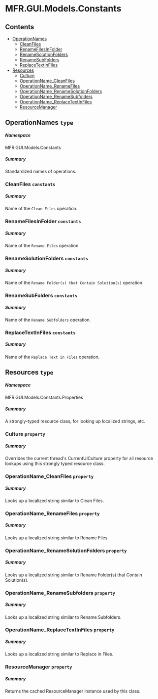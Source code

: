 <a name='assembly'></a>
# MFR.GUI.Models.Constants

## Contents

- [OperationNames](#T-MFR-GUI-Models-Constants-OperationNames 'MFR.GUI.Models.Constants.OperationNames')
  - [CleanFiles](#F-MFR-GUI-Models-Constants-OperationNames-CleanFiles 'MFR.GUI.Models.Constants.OperationNames.CleanFiles')
  - [RenameFilesInFolder](#F-MFR-GUI-Models-Constants-OperationNames-RenameFilesInFolder 'MFR.GUI.Models.Constants.OperationNames.RenameFilesInFolder')
  - [RenameSolutionFolders](#F-MFR-GUI-Models-Constants-OperationNames-RenameSolutionFolders 'MFR.GUI.Models.Constants.OperationNames.RenameSolutionFolders')
  - [RenameSubFolders](#F-MFR-GUI-Models-Constants-OperationNames-RenameSubFolders 'MFR.GUI.Models.Constants.OperationNames.RenameSubFolders')
  - [ReplaceTextInFiles](#F-MFR-GUI-Models-Constants-OperationNames-ReplaceTextInFiles 'MFR.GUI.Models.Constants.OperationNames.ReplaceTextInFiles')
- [Resources](#T-MFR-GUI-Models-Constants-Properties-Resources 'MFR.GUI.Models.Constants.Properties.Resources')
  - [Culture](#P-MFR-GUI-Models-Constants-Properties-Resources-Culture 'MFR.GUI.Models.Constants.Properties.Resources.Culture')
  - [OperationName_CleanFiles](#P-MFR-GUI-Models-Constants-Properties-Resources-OperationName_CleanFiles 'MFR.GUI.Models.Constants.Properties.Resources.OperationName_CleanFiles')
  - [OperationName_RenameFiles](#P-MFR-GUI-Models-Constants-Properties-Resources-OperationName_RenameFiles 'MFR.GUI.Models.Constants.Properties.Resources.OperationName_RenameFiles')
  - [OperationName_RenameSolutionFolders](#P-MFR-GUI-Models-Constants-Properties-Resources-OperationName_RenameSolutionFolders 'MFR.GUI.Models.Constants.Properties.Resources.OperationName_RenameSolutionFolders')
  - [OperationName_RenameSubfolders](#P-MFR-GUI-Models-Constants-Properties-Resources-OperationName_RenameSubfolders 'MFR.GUI.Models.Constants.Properties.Resources.OperationName_RenameSubfolders')
  - [OperationName_ReplaceTextInFiles](#P-MFR-GUI-Models-Constants-Properties-Resources-OperationName_ReplaceTextInFiles 'MFR.GUI.Models.Constants.Properties.Resources.OperationName_ReplaceTextInFiles')
  - [ResourceManager](#P-MFR-GUI-Models-Constants-Properties-Resources-ResourceManager 'MFR.GUI.Models.Constants.Properties.Resources.ResourceManager')

<a name='T-MFR-GUI-Models-Constants-OperationNames'></a>
## OperationNames `type`

##### Namespace

MFR.GUI.Models.Constants

##### Summary

Standardized names of operations.

<a name='F-MFR-GUI-Models-Constants-OperationNames-CleanFiles'></a>
### CleanFiles `constants`

##### Summary

Name of the `Clean Files` operation.

<a name='F-MFR-GUI-Models-Constants-OperationNames-RenameFilesInFolder'></a>
### RenameFilesInFolder `constants`

##### Summary

Name of the `Rename Files` operation.

<a name='F-MFR-GUI-Models-Constants-OperationNames-RenameSolutionFolders'></a>
### RenameSolutionFolders `constants`

##### Summary

Name of the `Rename Folder(s) that Contain Solution(s)` operation.

<a name='F-MFR-GUI-Models-Constants-OperationNames-RenameSubFolders'></a>
### RenameSubFolders `constants`

##### Summary

Name of the `Rename Subfolders` operation.

<a name='F-MFR-GUI-Models-Constants-OperationNames-ReplaceTextInFiles'></a>
### ReplaceTextInFiles `constants`

##### Summary

Name of the `Replace Text in Files` operation.

<a name='T-MFR-GUI-Models-Constants-Properties-Resources'></a>
## Resources `type`

##### Namespace

MFR.GUI.Models.Constants.Properties

##### Summary

A strongly-typed resource class, for looking up localized strings, etc.

<a name='P-MFR-GUI-Models-Constants-Properties-Resources-Culture'></a>
### Culture `property`

##### Summary

Overrides the current thread's CurrentUICulture property for all
  resource lookups using this strongly typed resource class.

<a name='P-MFR-GUI-Models-Constants-Properties-Resources-OperationName_CleanFiles'></a>
### OperationName_CleanFiles `property`

##### Summary

Looks up a localized string similar to Clean Files.

<a name='P-MFR-GUI-Models-Constants-Properties-Resources-OperationName_RenameFiles'></a>
### OperationName_RenameFiles `property`

##### Summary

Looks up a localized string similar to Rename Files.

<a name='P-MFR-GUI-Models-Constants-Properties-Resources-OperationName_RenameSolutionFolders'></a>
### OperationName_RenameSolutionFolders `property`

##### Summary

Looks up a localized string similar to Rename Folder(s) that Contain Solution(s).

<a name='P-MFR-GUI-Models-Constants-Properties-Resources-OperationName_RenameSubfolders'></a>
### OperationName_RenameSubfolders `property`

##### Summary

Looks up a localized string similar to Rename Subfolders.

<a name='P-MFR-GUI-Models-Constants-Properties-Resources-OperationName_ReplaceTextInFiles'></a>
### OperationName_ReplaceTextInFiles `property`

##### Summary

Looks up a localized string similar to Replace in Files.

<a name='P-MFR-GUI-Models-Constants-Properties-Resources-ResourceManager'></a>
### ResourceManager `property`

##### Summary

Returns the cached ResourceManager instance used by this class.

